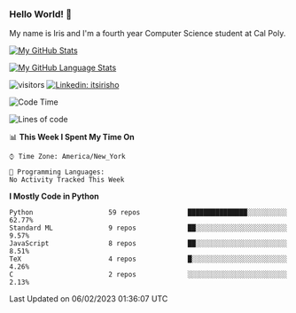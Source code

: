 ### Hello World! 👋

My name is Iris and I'm a fourth year Computer Science student at Cal Poly. 


[![My GitHub Stats](https://github-readme-stats.vercel.app/api?username=sleepyStick&show_icons=true&&count_private=true&include_all_commits=true&theme=buefy)]()

[![My GitHub Language Stats](https://github-readme-stats.vercel.app/api/top-langs/?username=sleepyStick&langs_count=5&theme=buefy)]()

![visitors](https://visitor-badge.glitch.me/badge?page_id=sleepyStick.sleepyStick)
[![Linkedin: itsirisho](https://img.shields.io/badge/-itsirisho-informational?style=flat-square&logo=Linkedin&logoColor=white&link=https://www.linkedin.com/in/itsirisho/)](https://www.linkedin.com/in/itsirisho/)

<!--START_SECTION:waka-->
![Code Time](http://img.shields.io/badge/Code%20Time-403%20hrs%206%20mins-blue)

![Lines of code](https://img.shields.io/badge/From%20Hello%20World%20I%27ve%20Written-19%20Million%20lines%20of%20code-blue)

📊 **This Week I Spent My Time On** 

```text
⌚︎ Time Zone: America/New_York

💬 Programming Languages: 
No Activity Tracked This Week

```

**I Mostly Code in Python** 

```text
Python                   59 repos            ███████████████░░░░░░░░░░   62.77% 
Standard ML              9 repos             ██░░░░░░░░░░░░░░░░░░░░░░░   9.57% 
JavaScript               8 repos             ██░░░░░░░░░░░░░░░░░░░░░░░   8.51% 
TeX                      4 repos             █░░░░░░░░░░░░░░░░░░░░░░░░   4.26% 
C                        2 repos             ░░░░░░░░░░░░░░░░░░░░░░░░░   2.13%

```



 Last Updated on 06/02/2023 01:36:07 UTC
<!--END_SECTION:waka-->

<!--
**konanyuta/konanyuta** is a ✨ _special_ ✨ repository because its `README.md` (this file) appears on your GitHub profile.

Here are some ideas to get you started:

- 🔭 I’m currently working on ...
- 🌱 I’m currently learning ...
- 👯 I’m looking to collaborate on ...
- 🤔 I’m looking for help with ...
- 💬 Ask me about ...
- 📫 How to reach me: ...
- 😄 Pronouns: ...
- ⚡ Fun fact: ...
-->
